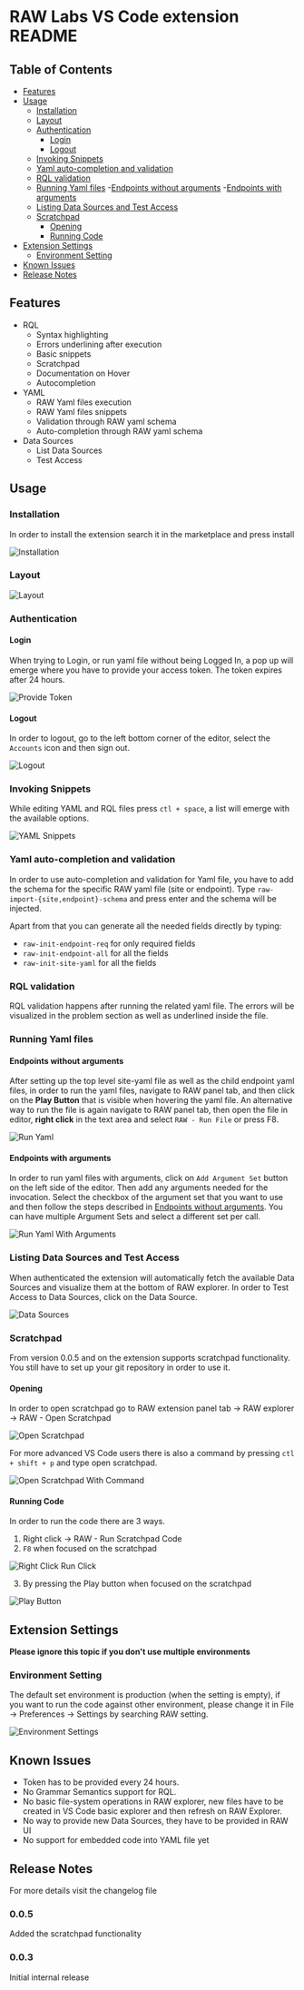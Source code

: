 # RAW Labs VS Code extension README

## Table of Contents
- [Features](#features)
- [Usage](#usage)
	- [Installation](#installation)
	- [Layout](#layout)
	- [Authentication](#authentication)
		- [Login](#Login)
		- [Logout](#logout)
	- [Invoking Snippets](#invoking-snippets)
	- [Yaml auto-completion and validation](#yaml-auto-completion-and-validation)
	- [RQL validation](#rql-validation)
	- [Running Yaml files](#running-yaml-files)
		-[Endpoints without arguments](#endpoints-without-arguments)
		-[Endpoints with arguments](#endpoints-with-arguments)
	- [Listing Data Sources and Test Access](#listing-data-sources-and-test-access)
	- [Scratchpad](#scratchpad)
		- [Opening](#opening)
		- [Running Code](#running-code)
- [Extension Settings](#extension-settings)
	- [Environment Setting](#environment-setting)
- [Known Issues](#known-issues)
- [Release Notes](#release-notes)


## Features
- RQL
	- Syntax highlighting
	- Errors underlining after execution
	- Basic snippets
	- Scratchpad
	- Documentation on Hover
	- Autocompletion
- YAML
	- RAW Yaml files execution
	- RAW Yaml files snippets
	- Validation through RAW yaml schema
	- Auto-completion through RAW yaml schema
- Data Sources
	- List Data Sources
	- Test Access

## Usage

### Installation
In order to install the extension search it in the marketplace and press install

![Installation](https://raw.githubusercontent.com/raw-labs/vscode/main/images/install.png)

### Layout

![Layout](https://raw.githubusercontent.com/raw-labs/vscode/main/images/extension-layout.png)

### Authentication

#### Login

When trying to Login, or run yaml file without being Logged In, a pop up will emerge where you have to provide your access token. The token expires after 24 hours.

![Provide Token](https://raw.githubusercontent.com/raw-labs/vscode/main/images/provide-token.png)

#### Logout
In order to logout, go to the left bottom corner of the editor, select the `Accounts` icon and then sign out.

![Logout](https://raw.githubusercontent.com/raw-labs/vscode/main/images/logout.png)

### Invoking Snippets
While editing YAML and RQL files press `ctl + space`, a list will emerge with the available options.

![YAML Snippets](https://raw.githubusercontent.com/raw-labs/vscode/main/images/yaml-snipets.png)

### Yaml auto-completion and validation
In order to use auto-completion and validation for Yaml file, you have to add the schema for the specific RAW yaml file (site or endpoint). Type `raw-import-{site,endpoint}-schema` and press enter and the schema will be injected.

Apart from that you can generate all the needed fields directly by typing:
- `raw-init-endpoint-req` for only required fields
- `raw-init-endpoint-all` for all the fields
- `raw-init-site-yaml` for all the fields

### RQL validation
RQL validation happens after running the related yaml file. The errors will be visualized in the problem section as well as underlined inside the file.

### Running Yaml files

#### Endpoints without arguments
After setting up the top level site-yaml file as well as the child endpoint yaml files, in order to run the yaml files, navigate to RAW panel tab, and then click on the **Play Button** that is visible when hovering the yaml file. An alternative way to run the file is again navigate to RAW panel tab, then open the file in editor, **right click** in the text area and select `RAW - Run File` or press F8.

![Run Yaml](https://raw.githubusercontent.com/raw-labs/vscode/main/images/run-yaml.png)

#### Endpoints with arguments
In order to run yaml files with arguments, click on `Add Argument Set` button on the left side of the editor. Then add any arguments needed for the invocation. Select the checkbox of the argument set that you want to use and then follow the steps described in [Endpoints without arguments](#endpoints-without-arguments). You can have multiple Argument Sets and select a different set per call.

![Run Yaml With Arguments](https://raw.githubusercontent.com/raw-labs/vscode/main/images/arguments.png)

### Listing Data Sources and Test Access
When authenticated the extension will automatically fetch the available Data Sources and visualize them at the bottom of RAW explorer. In order to Test Access to Data Sources, click on the Data Source.

![Data Sources](https://raw.githubusercontent.com/raw-labs/vscode/main/images/data-sources.png)

### Scratchpad
From version 0.0.5 and on the extension supports scratchpad functionality. You still have to set up your git repository in order to use it.

#### Opening
In order to open scratchpad go to RAW extension panel tab -> RAW explorer -> RAW - Open Scratchpad

![Open Scratchpad](https://raw.githubusercontent.com/raw-labs/vscode/main/images/scratchpad-open.png)


For more advanced VS Code users there is also a command by pressing `ctl + shift + p` and type open scratchpad.

![Open Scratchpad With Command](https://raw.githubusercontent.com/raw-labs/vscode/main/images/scratchpad-with-command.png)

#### Running Code
In order to run the code there are 3 ways.
1. Right click -> RAW - Run Scratchpad Code
2. `F8` when focused on the scratchpad

![Right Click Run Click](https://raw.githubusercontent.com/raw-labs/vscode/main/images/scratchpad-right-click.png)

3. By pressing the Play button  when focused on the scratchpad

![Play Button](https://raw.githubusercontent.com/raw-labs/vscode/main/images/scratchpad-play.png)

## Extension Settings
**Please ignore this topic if you don't use multiple environments**

### Environment Setting
The default set environment is production (when the setting is empty), if you want to run the code against other environment, please change it in File -> Preferences -> Settings by searching RAW setting.

![Environment Settings](https://raw.githubusercontent.com/raw-labs/vscode/main/images/env-setting.png)
  

## Known Issues

- Token has to be provided every 24 hours.
- No Grammar Semantics support for RQL.
- No basic file-system operations in RAW explorer, new files have to be created in VS Code basic explorer and then refresh on RAW Explorer.
- No way to provide new Data Sources, they have to be provided in RAW UI
- No support for embedded code into YAML file yet  

## Release Notes

For more details visit the changelog file

### 0.0.5
Added the scratchpad functionality

### 0.0.3
Initial internal release